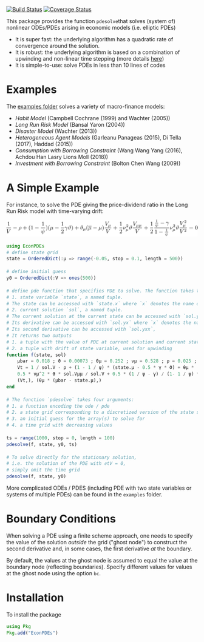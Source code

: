 [![Build Status](https://travis-ci.org/matthieugomez/EconPDEs.jl.svg?branch=master)](https://travis-ci.org/matthieugomez/EconPDEs.jl)
[![Coverage Status](https://coveralls.io/repos/matthieugomez/EconPDEs.jl/badge.svg?branch=master)](https://coveralls.io/r/matthieugomez/EconPDEs.jl?branch=master)


This package provides the function `pdesolve`that solves (system of) nonlinear ODEs/PDEs arising in economic models (i.e. elliptic PDEs)

- It is super fast: the underlying algorithm has a quadratic rate of convergence around the solution.
- It is robust: the underlying algorithm is based on a combination of upwinding and non-linear time stepping (more details [here](https://github.com/matthieugomez/EconPDEs.jl/blob/master/examples/details.pdf))
- It is simple-to-use: solve PDEs in less than 10 lines of codes


# Examples

The [examples folder](https://github.com/matthieugomez/EconPDEs.jl/tree/master/examples)  solves a variety of macro-finance models:
- *Habit Model* (Campbell Cochrane (1999) and Wachter (2005))
- *Long Run Risk Model* (Bansal Yaron (2004))
- *Disaster Model* (Wachter (2013))
- *Heterogeneous Agent Models* (Garleanu Panageas (2015), Di Tella (2017), Haddad (2015))
- *Consumption with Borrowing Constraint* (Wang Wang Yang (2016), Achdou Han Lasry Lions Moll (2018))
- *Investment with Borrowing Constraint* (Bolton Chen Wang (2009))


# A Simple Example

For instance, to solve the PDE giving the price-dividend ratio in the Long Run Risk model with time-varying drift:
<!-- 
\partial_t V = 1 - \rho V + (1 - \frac{1}{\psi})(\mu - \frac{1}{2}\gamma \vartheta)V + \theta_\mu(\overline{\mu} - \mu) \partial_\mu V + \frac{1}{2}\frac{\frac{1}{\psi}-\gamma}{1-\frac{1}{\psi}}\nu_\mu^2 \vartheta \frac{(\partial_\mu V)^2}{V} + \frac{1}{2}\nu_\mu^2 \vartheta \partial_{\mu\mu}V  
-->
<img src="img/by.png">

```julia
using EconPDEs
# define state grid
state = OrderedDict(:μ => range(-0.05, stop = 0.1, length = 500))

# define initial guess
y0 = OrderedDict(:V => ones(500))

# define pde function that specifies PDE to solve. The function takes two arguments:
# 1. state variable `state`, a named tuple. 
# The state can be accessed with `state.x` where `x` denotes the name of the state variable.
# 2. current solution `sol`, a named tuple. 
# The current solution at the current state can be accessed with `sol.y` where `y` denotes the name of initial guess. 
# Its derivative can be accessed with `sol.yx` where `x` denotes the name of state variable.
# Its second derivative can be accessed with `sol.yxx`,
# It returns two outputs
# 1. a tuple with the value of PDE at current solution and current state 
# 2. a tuple with drift of state variable, used for upwinding 
function f(state, sol)
	μbar = 0.018 ; ϑ = 0.00073 ; θμ = 0.252 ; νμ = 0.528 ; ρ = 0.025 ; ψ = 1.5 ; γ = 7.5
	Vt = 1 / sol.V - ρ + (1 - 1 / ψ) * (state.μ - 0.5 * γ * ϑ) + θμ * (μbar - state.μ) * sol.Vμ / sol.V +
	0.5 * νμ^2 * ϑ * sol.Vμμ / sol.V + 0.5 * (1 / ψ - γ) / (1- 1 / ψ) * νμ^2 *  ϑ * sol.Vμ^2/sol.V^2
	(Vt,), (θμ * (μbar - state.μ),)
end

# The function `pdesolve` takes four arguments:
# 1. a function encoding the ode / pde
# 2. a state grid corresponding to a discretized version of the state space
# 3. an initial guess for the array(s) to solve for
# 4. a time grid with decreasing values 

ts = range(1000, stop = 0, length = 100)
pdesolve(f, state, y0, ts)

# To solve directly for the stationary solution, 
# i.e. the solution of the PDE with ∂tV = 0,
# simply omit the time grid
pdesolve(f, state, y0)
```

More complicated ODEs / PDES (including PDE with two state variables or systems of multiple PDEs) can be found in the `examples` folder. 



# Boundary Conditions
When solving a PDE using a finite scheme approach, one needs to specify the value of the solution *outside* the grid ("ghost node") to construct the second derivative and, in some cases, the first derivative *at* the boundary. 

By default, the values at the ghost node is assumed to equal the value at the boundary node (reflecting boundaries). Specify different values for values at the ghost node using the option `bc`.

# Installation

To install the package
```julia
using Pkg
Pkg.add("EconPDEs")
```

